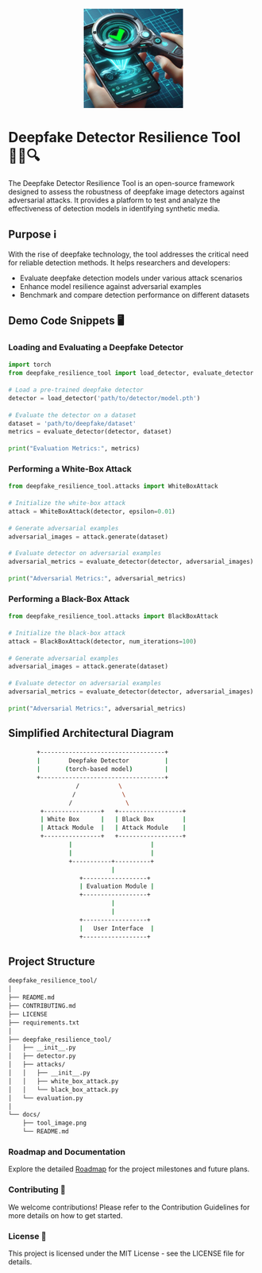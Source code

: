 <p align="center">
  <img src="docs/tool_image.png" alt="Deepfake Detector Resilience Tool" style="height: 200px;">
</p>

# Deepfake Detector Resilience Tool 🕵️‍♂️🔍

The Deepfake Detector Resilience Tool is an open-source framework designed to assess the robustness of deepfake image detectors against adversarial attacks. It provides a platform to test and analyze the effectiveness of detection models in identifying synthetic media.

## Purpose ℹ️

With the rise of deepfake technology, the tool addresses the critical need for reliable detection methods. It helps researchers and developers:
- Evaluate deepfake detection models under various attack scenarios
- Enhance model resilience against adversarial examples
- Benchmark and compare detection performance on different datasets

## Demo Code Snippets 🖥️

### Loading and Evaluating a Deepfake Detector

```python
import torch
from deepfake_resilience_tool import load_detector, evaluate_detector

# Load a pre-trained deepfake detector
detector = load_detector('path/to/detector/model.pth')

# Evaluate the detector on a dataset
dataset = 'path/to/deepfake/dataset'
metrics = evaluate_detector(detector, dataset)

print("Evaluation Metrics:", metrics)
```

### Performing a White-Box Attack


```python
from deepfake_resilience_tool.attacks import WhiteBoxAttack

# Initialize the white-box attack
attack = WhiteBoxAttack(detector, epsilon=0.01)

# Generate adversarial examples
adversarial_images = attack.generate(dataset)

# Evaluate detector on adversarial examples
adversarial_metrics = evaluate_detector(detector, adversarial_images)

print("Adversarial Metrics:", adversarial_metrics)
```

### Performing a Black-Box Attack

```python
from deepfake_resilience_tool.attacks import BlackBoxAttack

# Initialize the black-box attack
attack = BlackBoxAttack(detector, num_iterations=100)

# Generate adversarial examples
adversarial_images = attack.generate(dataset)

# Evaluate detector on adversarial examples
adversarial_metrics = evaluate_detector(detector, adversarial_images)

print("Adversarial Metrics:", adversarial_metrics)
```

## Simplified Architectural Diagram
```bash
        +-----------------------------------+
        |        Deepfake Detector          |
        |       (torch-based model)         |
        +-----------------------------------+
                   /           \
                  /             \
                 /               \
         +----------------+   +------------------+
         | White Box      |   | Black Box        |
         | Attack Module  |   | Attack Module    |
         +----------------+   +------------------+
                 |                      |
                 |                      |
                 +-----------+----------+
                             |
                    +------------------+
                    | Evaluation Module |
                    +------------------+
                             |
                             |
                    +------------------+
                    |   User Interface  |
                    +------------------+

```

## Project Structure

```bash
deepfake_resilience_tool/
│
├── README.md
├── CONTRIBUTING.md
├── LICENSE
├── requirements.txt
│
├── deepfake_resilience_tool/
│   ├── __init__.py
│   ├── detector.py
│   ├── attacks/
│   │   ├── __init__.py
│   │   ├── white_box_attack.py
│   │   └── black_box_attack.py
│   └── evaluation.py
│
└── docs/
    ├── tool_image.png
    └── README.md
```
### Roadmap and Documentation
Explore the detailed [Roadmap](https://sagarbhure.github.io/Deepfake-Detector-Resilience/) for the project milestones and future plans.

### Contributing 🌟
We welcome contributions! Please refer to the Contribution Guidelines for more details on how to get started.

### License 📜
This project is licensed under the MIT License - see the LICENSE file for details.


